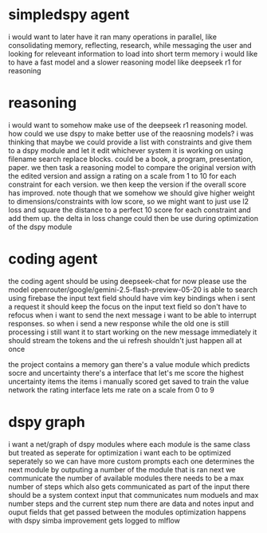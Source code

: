 # simpledspy agent
i would want to later have it ran many operations in parallel, like consolidating memory, reflecting, research, while messaging the user and looking for releveant information to load into short term memory 
i would like to have a fast model and a slower reasoning model like deepseek r1 for reasoning

# reasoning
i would want to somehow make use of the deepseek r1 reasoning model. how could we use dspy to make better use of the reaosning models? i was thinking that maybe we could provide a list with constraints and give them to a dspy module and let it edit whichever system it is working on using filename search replace blocks. could be a book, a program, presentation, paper. we then task a reasoning model to compare the original version with the edited version and assign a rating on a scale from 1 to 10 for each constraint for each version. we then keep the version if the overall score has improved. note though that we somehow we should give higher weight to dimensions/constraints with low score, so we might want to just use l2 loss and square the distance to a perfect 10 score for each constraint and add them up. the delta in loss change could then be use during optimization of the dspy module



# coding agent
the coding agent should be using deepseek-chat for now
please use the model openrouter/google/gemini-2.5-flash-preview-05-20
is able to search using firebase
the input text field should have vim key bindings
when i sent a request it should keep the focus on the input text field so don't have to refocus when i want to send the next message
i want to be able to interrupt responses. so when i send a new response while the old one is still processing i still want it to start working on the new message immediately
it should stream the tokens and the ui refresh shouldn't just happen all at once 






the project contains a memory gan
there's a value module which predicts socre and uncertainty 
there's a interface that let's me score the highest uncertainty items 
the items i manually scored get saved to train the value network
the rating interface lets me rate on a scale from 0 to 9

# dspy graph
i want a net/graph of dspy modules where each module is the same class but treated as seperate for optimization
i want each to be optimized seperately so we can have more custom prompts
each one determines the next module by outputing a number of the module that is ran next
we communicate the number of available modules
there needs to be a max number of steps which also gets communicated as part of the input
there should be a system context input that communicates num moduels and max number steps and the current step num
there are data and notes input and ouput fields that get passed between the modules
optimization happens with dspy simba
improvement gets logged to mlflow
